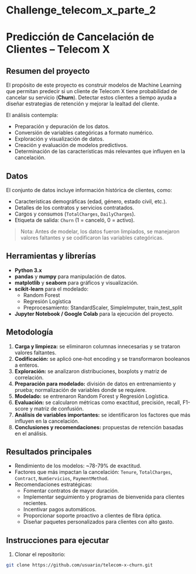 # Challenge_telecom_x_parte_2

# Predicción de Cancelación de Clientes – Telecom X

## Resumen del proyecto
El propósito de este proyecto es construir modelos de Machine Learning que permitan predecir si un cliente de Telecom X tiene probabilidad de cancelar su servicio (**Churn**). Detectar estos clientes a tiempo ayuda a diseñar estrategias de retención y mejorar la lealtad del cliente.

El análisis contempla:
- Preparación y depuración de los datos.
- Conversión de variables categóricas a formato numérico.
- Exploración y visualización de datos.
- Creación y evaluación de modelos predictivos.
- Determinación de las características más relevantes que influyen en la cancelación.

## Datos
El conjunto de datos incluye información histórica de clientes, como:
- Características demográficas (edad, género, estado civil, etc.).
- Detalles de los contratos y servicios contratados.
- Cargos y consumos (`TotalCharges`, `DailyCharges`).
- Etiqueta de salida: `Churn` (1 = canceló, 0 = activo).

> Nota: Antes de modelar, los datos fueron limpiados, se manejaron valores faltantes y se codificaron las variables categóricas.

## Herramientas y librerías
- **Python 3.x**
- **pandas** y **numpy** para manipulación de datos.
- **matplotlib** y **seaborn** para gráficos y visualización.
- **scikit-learn** para el modelado:
  - Random Forest
  - Regresión Logística
  - Preprocesamiento: StandardScaler, SimpleImputer, train_test_split
- **Jupyter Notebook / Google Colab** para la ejecución del proyecto.


## Metodología
1. **Carga y limpieza:** se eliminaron columnas innecesarias y se trataron valores faltantes.  
2. **Codificación:** se aplicó one-hot encoding y se transformaron booleanos a enteros.  
3. **Exploración:** se analizaron distribuciones, boxplots y matriz de correlación.  
4. **Preparación para modelado:** división de datos en entrenamiento y prueba; normalización de variables donde se requiere.  
5. **Modelado:** se entrenaron Random Forest y Regresión Logística.  
6. **Evaluación:** se calcularon métricas como exactitud, precisión, recall, F1-score y matriz de confusión.  
7. **Análisis de variables importantes:** se identificaron los factores que más influyen en la cancelación.  
8. **Conclusiones y recomendaciones:** propuestas de retención basadas en el análisis.

## Resultados principales
- Rendimiento de los modelos: ~78-79% de exactitud.  
- Factores que más impactan la cancelación: `Tenure`, `TotalCharges`, `Contract`, `NumServicios`, `PaymentMethod`.  
- Recomendaciones estratégicas:
  - Fomentar contratos de mayor duración.  
  - Implementar seguimiento y programas de bienvenida para clientes recientes.  
  - Incentivar pagos automáticos.  
  - Proporcionar soporte proactivo a clientes de fibra óptica.  
  - Diseñar paquetes personalizados para clientes con alto gasto.

## Instrucciones para ejecutar
1. Clonar el repositorio:
```bash
git clone https://github.com/usuario/telecom-x-churn.git


